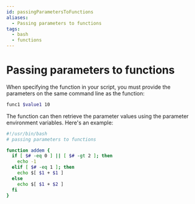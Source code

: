 ```yaml
---
id: passingParametersToFunctions
aliases:
  - Passing parameters to functions
tags:
  - bash
  - functions
---
```


# Passing parameters to functions

When specifying the function in your script, you must provide the parameters on
the same command line as the function:

```bash
func1 $value1 10
```

The function can then retrieve the parameter values using the parameter
environment variables. Here's an example:

```bash
#!/usr/bin/bash
# passing parameters to functions

function addem {
  if [ $# -eq 0 ] || [ $# -gt 2 ]; then
    echo -1
  elif [ $# -eq 1 ]; then
    echo $[ $1 + $1 ]
  else
    echo $[ $1 + $2 ]
  fi
}
```
